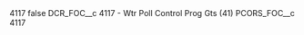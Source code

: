 <?xml version="1.0" encoding="UTF-8"?>
<CustomMetadata xmlns="http://soap.sforce.com/2006/04/metadata" xmlns:xsi="http://www.w3.org/2001/XMLSchema-instance" xmlns:xsd="http://www.w3.org/2001/XMLSchema">
    <label>4117</label>
    <protected>false</protected>
    <values>
        <field>DCR_FOC__c</field>
        <value xsi:type="xsd:string">4117 - Wtr Poll Control Prog Gts (41)</value>
    </values>
    <values>
        <field>PCORS_FOC__c</field>
        <value xsi:type="xsd:string">4117</value>
    </values>
</CustomMetadata>
